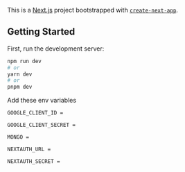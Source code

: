 This is a [Next.js](https://nextjs.org/) project bootstrapped with [`create-next-app`](https://github.com/vercel/next.js/tree/canary/packages/create-next-app).

## Getting Started

First, run the development server:

```bash
npm run dev
# or
yarn dev
# or
pnpm dev
```

Add these env variables

```
GOOGLE_CLIENT_ID =

GOOGLE_CLIENT_SECRET =

MONGO =

NEXTAUTH_URL =

NEXTAUTH_SECRET =
```

